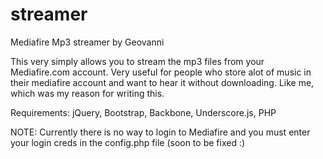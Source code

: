 streamer
========

Mediafire Mp3 streamer by Geovanni

This very simply allows you to stream the mp3 files from your Mediafire.com account. Very useful for people who store alot of music in their mediafire account and want to hear it without downloading. Like me, which was my reason for writing this.

Requirements:
	jQuery, Bootstrap, Backbone, Underscore.js, PHP

NOTE: Currently there is no way to login to Mediafire and you must enter your login creds in the config.php file (soon to be fixed :)



